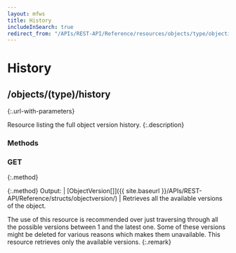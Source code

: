```yaml
---
layout: mfws
title: History
includeInSearch: true
redirect_from: "/APIs/REST-API/Reference/resources/objects/type/objectid/history.html"
---
```


# History

## /objects/(type)/history
{:.url-with-parameters}

Resource listing the full object version history. 
{:.description}

### Methods

### GET
{:.method}

{:.method}
Output: | [ObjectVersion[]]({{ site.baseurl }}/APIs/REST-API/Reference/structs/objectversion/)
| Retrieves all the available versions of the object.

The use of this resource is recommended over just traversing through all the possible versions between 1 and the latest one. Some of these versions might be deleted for various reasons which makes them unavailable. This resource retrieves only the available versions. 
{:.remark}